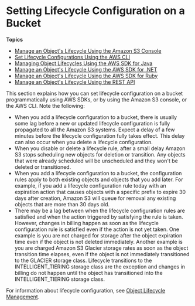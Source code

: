 # Setting Lifecycle Configuration on a Bucket<a name="how-to-set-lifecycle-configuration-intro"></a>

**Topics**
+ [Manage an Object's Lifecycle Using the Amazon S3 Console](manage-lifecycle-using-console.md)
+ [Set Lifecycle Configurations Using the AWS CLI](set-lifecycle-cli.md)
+ [Managing Object Lifecycles Using the AWS SDK for Java](manage-lifecycle-using-java.md)
+ [Manage an Object's Lifecycle Using the AWS SDK for \.NET](manage-lifecycle-using-dot-net.md)
+ [Manage an Object's Lifecycle Using the AWS SDK for Ruby](manage-lifecycle-using-ruby.md)
+ [Manage an Object's Lifecycle Using the REST API](manage-lifecycle-using-rest.md)

This section explains how you can set lifecycle configuration on a bucket programmatically using AWS SDKs, or by using the Amazon S3 console, or the AWS CLI\. Note the following:
+ When you add a lifecycle configuration to a bucket, there is usually some lag before a new or updated lifecycle configuration is fully propagated to all the Amazon S3 systems\. Expect a delay of a few minutes before the lifecycle configuration fully takes effect\. This delay can also occur when you delete a lifecycle configuration\.
+ When you disable or delete a lifecycle rule, after a small delay Amazon S3 stops scheduling new objects for deletion or transition\. Any objects that were already scheduled will be unscheduled and they won't be deleted or transitioned\.
+ When you add a lifecycle configuration to a bucket, the configuration rules apply to both existing objects and objects that you add later\. For example, if you add a lifecycle configuration rule today with an expiration action that causes objects with a specific prefix to expire 30 days after creation, Amazon S3 will queue for removal any existing objects that are more than 30 days old\.
+ There may be a lag between when the lifecycle configuration rules are satisfied and when the action triggered by satisfying the rule is taken\. However, changes in billing happen as soon as the lifecycle configuration rule is satisfied even if the action is not yet taken\. One example is you are not charged for storage after the object expiration time even if the object is not deleted immediately\. Another example is you are charged Amazon S3 Glacier storage rates as soon as the object transition time elapses, even if the object is not immediately transitioned to the GLACIER storage class\. Lifecycle transitions to the INTELLIGENT\_TIERING storage class are the exception and changes in billing do not happen until the object has transitioned into the INTELLIGENT\_TIERING storage class\. 

For information about lifecycle configuration, see [Object Lifecycle Management](object-lifecycle-mgmt.md)\.